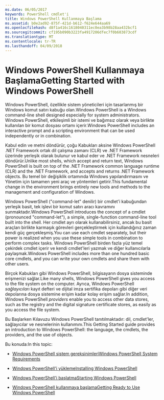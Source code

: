 ```yaml
---
ms.date: 06/05/2017
keywords: PowerShell cmdlet'i
title: Windows PowerShell Kullanmaya Başlama
ms.assetid: b0e2ad92-875f-421d-b612-f624e644aa69
ms.openlocfilehash: d8f1a416c1618040311ec0ea3b98b28aa432bcf1
ms.sourcegitcommit: cf195b090b3223fa4917206dfec7f0b603873cdf
ms.translationtype: MT
ms.contentlocale: tr-TR
ms.lasthandoff: 04/09/2018
---
```

# <a name="getting-started-with-windows-powershell"></a><span data-ttu-id="f1933-103">Windows PowerShell Kullanmaya Başlama</span><span class="sxs-lookup"><span data-stu-id="f1933-103">Getting Started with Windows PowerShell</span></span>
<span data-ttu-id="f1933-104">Windows PowerShell, özellikle sistem yöneticileri için tasarlanmış bir Windows komut satırı kabuğu olan.</span><span class="sxs-lookup"><span data-stu-id="f1933-104">Windows PowerShell is a Windows command-line shell designed especially for system administrators.</span></span> <span data-ttu-id="f1933-105">Windows PowerShell, etkileşimli bir istemi ve bağımsız olarak veya birlikte kullanılan bir komut dosyası ortamı içerir.</span><span class="sxs-lookup"><span data-stu-id="f1933-105">Windows PowerShell includes an interactive prompt and a scripting environment that can be used independently or in combination.</span></span>

<span data-ttu-id="f1933-106">Kabul edin ve metni döndürür, çoğu Kabukları aksine Windows PowerShell .NET Framework ortak dil çalışma zamanı (CLR) ve .NET Framework üzerinde yerleşik olarak bulunur ve kabul eder ve .NET Framework nesneleri döndürür.</span><span class="sxs-lookup"><span data-stu-id="f1933-106">Unlike most shells, which accept and return text, Windows PowerShell is built on top of the .NET Framework common language runtime (CLR) and the .NET Framework, and accepts and returns .NET Framework objects.</span></span> <span data-ttu-id="f1933-107">Bu temel bir değişiklik ortamında Windows yapılandırmasını ve Yönetim için tamamen yeni araç ve yöntemleri getirir.</span><span class="sxs-lookup"><span data-stu-id="f1933-107">This fundamental change in the environment brings entirely new tools and methods to the management and configuration of Windows.</span></span>

<span data-ttu-id="f1933-108">Windows PowerShell ("command-let" denilir) bir cmdlet'i kabuğundan yerleşik basit, tek işlevi bir komut satırı aracı kavramını sunmaktadır.</span><span class="sxs-lookup"><span data-stu-id="f1933-108">Windows PowerShell introduces the concept of a cmdlet (pronounced "command-let"), a simple, single-function command-line tool built into the shell.</span></span> <span data-ttu-id="f1933-109">Her cmdlet ayrı olarak kullanabilirsiniz, ancak bu basit araçları birlikte karmaşık görevleri gerçekleştirmek için kullandığınız zaman kendi güç gerçekleşmiş.</span><span class="sxs-lookup"><span data-stu-id="f1933-109">You can use each cmdlet separately, but their power is realized when you use these simple tools in combination to perform complex tasks.</span></span> <span data-ttu-id="f1933-110">Windows PowerShell birden fazla yüz temel çekirdek cmdlet içerir ve kendi cmdlet'leri yazmak ve diğer kullanıcılarla paylaşmak.</span><span class="sxs-lookup"><span data-stu-id="f1933-110">Windows PowerShell includes more than one hundred basic core cmdlets, and you can write your own cmdlets and share them with other users.</span></span>

<span data-ttu-id="f1933-111">Birçok Kabukları gibi Windows PowerShell, bilgisayarın dosya sisteminde erişmenizi sağlar.</span><span class="sxs-lookup"><span data-stu-id="f1933-111">Like many shells, Windows PowerShell gives you access to the file system on the computer.</span></span> <span data-ttu-id="f1933-112">Ayrıca, Windows PowerShell *sağlayıcıları* kayıt defteri ve dijital imza sertifika depoları gibi diğer veri depolarına dosya sistemine erişim kadar kolay erişim sağlar.</span><span class="sxs-lookup"><span data-stu-id="f1933-112">In addition, Windows PowerShell *providers* enable you to access other data stores, such as the registry and the digital signature certificate stores, as easily as you access the file system.</span></span>

<span data-ttu-id="f1933-113">Bu Başlarken Kılavuzu Windows PowerShell tanıtılmaktadır: dil, cmdlet'ler, sağlayıcılar ve nesnelerinin kullanımını.</span><span class="sxs-lookup"><span data-stu-id="f1933-113">This Getting Started guide provides an introduction to Windows PowerShell: the language, the cmdlets, the providers, and the use of objects.</span></span>

<span data-ttu-id="f1933-114">Bu konuda:</span><span class="sxs-lookup"><span data-stu-id="f1933-114">In this topic:</span></span>

- [<span data-ttu-id="f1933-115">Windows PowerShell sistem gereksinimleri</span><span class="sxs-lookup"><span data-stu-id="f1933-115">Windows PowerShell System Requirements</span></span>](../setup/Windows-PowerShell-System-Requirements.md)

- [<span data-ttu-id="f1933-116">Windows PowerShell'i yükleme</span><span class="sxs-lookup"><span data-stu-id="f1933-116">Installing Windows PowerShell</span></span>](../setup/Installing-Windows-PowerShell.md)

- [<span data-ttu-id="f1933-117">Windows PowerShell'i başlatma</span><span class="sxs-lookup"><span data-stu-id="f1933-117">Starting Windows PowerShell</span></span>](../setup/Starting-Windows-PowerShell.md)

- [<span data-ttu-id="f1933-118">Windows PowerShell kullanmaya başlama</span><span class="sxs-lookup"><span data-stu-id="f1933-118">Getting Ready to Use Windows PowerShell</span></span>](Getting-Ready-to-Use-Windows-PowerShell.md)